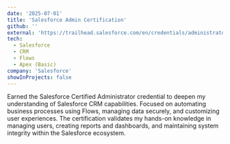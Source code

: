 ```yaml
---
date: '2025-07-01'
title: 'Salesforce Admin Certification'
github: ''
external: 'https://trailhead.salesforce.com/en/credentials/administrator'
tech:
  - Salesforce
  - CRM
  - Flows
  - Apex (Basic)
company: 'Salesforce'
showInProjects: false
---
```


Earned the Salesforce Certified Administrator credential to deepen my understanding of Salesforce CRM capabilities. Focused on automating business processes using Flows, managing data securely, and customizing user experiences. The certification validates my hands-on knowledge in managing users, creating reports and dashboards, and maintaining system integrity within the Salesforce ecosystem.
